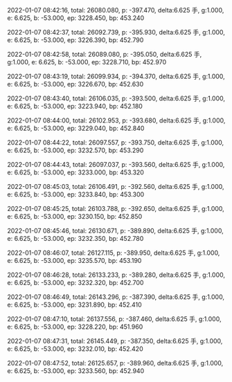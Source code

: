 2022-01-07 08:42:16, total: 26080.080, p: -397.470, delta:6.625 手, g:1.000, e: 6.625, b: -53.000, ep: 3228.450, bp: 453.240

2022-01-07 08:42:37, total: 26092.739, p: -395.930, delta:6.625 手, g:1.000, e: 6.625, b: -53.000, ep: 3226.390, bp: 452.790

2022-01-07 08:42:58, total: 26089.080, p: -395.050, delta:6.625 手, g:1.000, e: 6.625, b: -53.000, ep: 3228.710, bp: 452.970

2022-01-07 08:43:19, total: 26099.934, p: -394.370, delta:6.625 手, g:1.000, e: 6.625, b: -53.000, ep: 3226.670, bp: 452.630

2022-01-07 08:43:40, total: 26106.035, p: -393.500, delta:6.625 手, g:1.000, e: 6.625, b: -53.000, ep: 3223.940, bp: 452.180

2022-01-07 08:44:00, total: 26102.953, p: -393.680, delta:6.625 手, g:1.000, e: 6.625, b: -53.000, ep: 3229.040, bp: 452.840

2022-01-07 08:44:22, total: 26097.557, p: -393.750, delta:6.625 手, g:1.000, e: 6.625, b: -53.000, ep: 3232.570, bp: 453.290

2022-01-07 08:44:43, total: 26097.037, p: -393.560, delta:6.625 手, g:1.000, e: 6.625, b: -53.000, ep: 3233.000, bp: 453.320

2022-01-07 08:45:03, total: 26106.491, p: -392.560, delta:6.625 手, g:1.000, e: 6.625, b: -53.000, ep: 3233.840, bp: 453.300

2022-01-07 08:45:25, total: 26103.788, p: -392.650, delta:6.625 手, g:1.000, e: 6.625, b: -53.000, ep: 3230.150, bp: 452.850

2022-01-07 08:45:46, total: 26130.671, p: -389.890, delta:6.625 手, g:1.000, e: 6.625, b: -53.000, ep: 3232.350, bp: 452.780

2022-01-07 08:46:07, total: 26127.115, p: -389.950, delta:6.625 手, g:1.000, e: 6.625, b: -53.000, ep: 3235.570, bp: 453.190

2022-01-07 08:46:28, total: 26133.233, p: -389.280, delta:6.625 手, g:1.000, e: 6.625, b: -53.000, ep: 3232.320, bp: 452.700

2022-01-07 08:46:49, total: 26143.296, p: -387.390, delta:6.625 手, g:1.000, e: 6.625, b: -53.000, ep: 3231.890, bp: 452.410

2022-01-07 08:47:10, total: 26137.556, p: -387.460, delta:6.625 手, g:1.000, e: 6.625, b: -53.000, ep: 3228.220, bp: 451.960

2022-01-07 08:47:31, total: 26145.449, p: -387.350, delta:6.625 手, g:1.000, e: 6.625, b: -53.000, ep: 3232.010, bp: 452.420

2022-01-07 08:47:52, total: 26125.657, p: -389.960, delta:6.625 手, g:1.000, e: 6.625, b: -53.000, ep: 3233.560, bp: 452.940